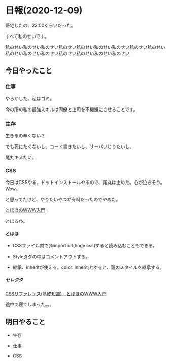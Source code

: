 # 日報(2020-12-09)

帰宅したの、22:00くらいだった。

すべて私のせいです。

私のせい私のせい私のせい私のせい私のせい私のせい私のせい私のせい私のせい私のせい私のせい私のせい私のせい私のせい私のせい私のせい

## 今日やったこと

### 仕事

やらかした。私はゴミ。

今の所の私の最強スキルは同僚と上司を不機嫌にさせることです。

### 生存

生きるの辛くない？

でも死にたくないし、コード書きたいし、サーバいじりたいし、

尾丸キメたい。

### CSS

今日はCSSやる。ドットインストールやるので、尾丸は止めた。心が泣きそう。Wow。

と思ってたけど、やりたいやつが有料だったのでやめた。

[とほほのＷＷＷ入門](http://www.tohoho-web.com/www.htm)

とほるわ。

#### とほほ

* CSSファイル内で@import url(hoge.css)すると読み込むこともできる。

* Styleタグの中はコメントアウトする。

* 継承、inheritが使える。color: inherit;とすると、親のスタイルを継承する。

##### セレクタ

[CSSリファレンス(基礎知識) - とほほのWWW入門](http://www.tohoho-web.com/css/selector.htm)

途中で寝てしまった。。。

## 明日やること

* 生存

* 仕事

* CSS
